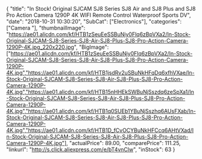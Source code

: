 {
	"title": "In Stock! Original SJCAM SJ8 Series SJ8 Air and SJ8 Plus and SJ8 Pro Action Camera 1290P 4K WIFI Remote Control Waterproof Sports DV",
	"date": "2018-10-31 10:30:20",
	"SubCat": ["Electronics"],
	"categories": ["Camera "],
	"thumbnailImage": "https://ae01.alicdn.com/kf/HTB1zSeuEeSSBuNjy0Flq6zBpVXa2/In-Stock-Original-SJCAM-SJ8-Series-SJ8-Air-SJ8-Plus-SJ8-Pro-Action-Camera-1290P-4K.jpg_220x220.jpg",
	"BigImage": ["https://ae01.alicdn.com/kf/HTB1zSeuEeSSBuNjy0Flq6zBpVXa2/In-Stock-Original-SJCAM-SJ8-Series-SJ8-Air-SJ8-Plus-SJ8-Pro-Action-Camera-1290P-4K.jpg","https://ae01.alicdn.com/kf/HTB1jsdRv2uSBuNkHFqDq6xfhVXae/In-Stock-Original-SJCAM-SJ8-Series-SJ8-Air-SJ8-Plus-SJ8-Pro-Action-Camera-1290P-4K.jpg","https://ae01.alicdn.com/kf/HTB15nHHEkSWBuNjSszdq6zeSpXa1/In-Stock-Original-SJCAM-SJ8-Series-SJ8-Air-SJ8-Plus-SJ8-Pro-Action-Camera-1290P-4K.jpg","https://ae01.alicdn.com/kf/HTB1q0SUEb1YBuNjSszhq6AUsFXab/In-Stock-Original-SJCAM-SJ8-Series-SJ8-Air-SJ8-Plus-SJ8-Pro-Action-Camera-1290P-4K.jpg","https://ae01.alicdn.com/kf/HTB1D_fCvOCYBuNkHFCcq6AHtVXad/In-Stock-Original-SJCAM-SJ8-Series-SJ8-Air-SJ8-Plus-SJ8-Pro-Action-Camera-1290P-4K.jpg"],
	"actualPrice": 89.00,
	"comparePrice": 111.25,
	"linkurl": "http://s.click.aliexpress.com/e/bT4vnClw",
	"inStock": 63
}
